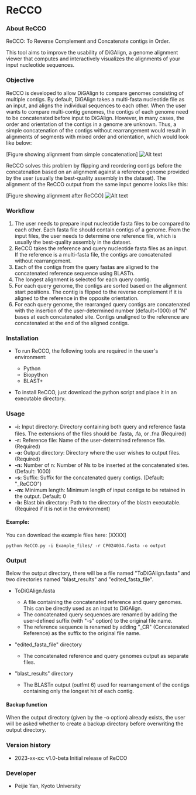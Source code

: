 # ReCCO 

### About ReCCO
ReCCO: To Reverse Complement and Concatenate contigs in Order.

This tool aims to improve the usability of DiGAlign, a genome alignment viewer that computes and interactively visualizes the alignments of your input nucleotide sequences.

### Objective
ReCCO is developed to allow DiGAlign to compare genomes consisting of multiple contigs. By default, DiGAlign takes a multi-fasta nucleotide file as an input, and aligns the individual sequences to each other. When the user wants to compare multi-contig genomes, the contigs of each genome need to be concatenated before input to DiGAlign. However, in many cases, the order and orientation of the contigs in a genome are unknown. Thus, a simple concatenation of the contigs without rearrangement would result in alignments of segments with mixed order and orientation, which would look like below:

[Figure showing alignment from simple concatenation]
![Alt text](simple_concatenation.png)


ReCCO solves this problem by flipping and reordering contigs before the concatenation based on an alignment against a reference genome provided by the user (usually the best-quality assembly in the dataset). The alignment of the ReCCO output from the same input genome looks like this:

[Figure showing alignment after ReCCO]
![Alt text](ReCCO_alignment.png)

### Workflow

1. The user needs to prepare input nucleotide fasta files to be compared to each other. Each fasta file should contain contigs of a genome. From the input files, the user needs to determine one reference file, which is usually the best-quality assembly in the dataset.
2. ReCCO takes the reference and query nucleotide fasta files as an input. If the reference is a multi-fasta file, the contigs are concatenated without rearrangement. 
3. Each of the contigs from the query fastas are aligned to the concatenated reference sequence using BLASTn.
4. The longest alignment is selected for each query contig. 
5. For each query genome, the contigs are sorted based on the alignment start positions. The contig is flipped to the reverse complement if it is aligned to the reference in the opposite orientation.
6. For each query genome, the rearranged query contigs are concatenated with the insertion of the user-determined number (default=1000) of "N" bases at each concatenated site. Contigs unaligned to the reference are concatenated at the end of the aligned contigs.

### Installation

* To run ReCCO, the following tools are required in the user's environment:
  * Python
  * Biopython 
  * BLAST+ 

* To install ReCCO, just download the python script and place it in an executable directory.

### Usage 
- **-i:** Input directory: Directory containing both query and reference fasta files. The extensions of the files should be .fasta, .fa, or .fna (Required)　
- **-r:** Reference file: Name of the user-determined reference file. (Required)
- **-o:** Output directory: Directory where the user wishes to output files. (Required) 
- **-n:** Number of n: Number of Ns to be inserted at the concatenated sites. (Default: 1000) 
- **-s:** Suffix: Suffix for the concatenated query contigs. (Default: "_ReCCO")
- **-m:** Minimum length: Minimum length of input contigs to be retained in the output. Default: 0
- **-b:** Blast bin directory: Path to the directory of the blastn executable. (Required if it is not in the environment) 

#### Example:
You can download the example files here: [XXXX] 

```python ReCCO.py -i Example_files/ -r CP024034.fasta -o output ``` 

### Output
Below the output directory, there will be a file named "ToDiGAlign.fasta" and two directories named "blast_results" and "edited_fasta_file".

* ToDiGAlign.fasta

  * A file containing the concatenated reference and query genomes. This can be directly used as an input to DiGAlign.
  * The concatenated query sequences are renamed by adding the user-defined suffix (with "-s" option) to the original file name.
  * The reference sequence is renamed by adding "_CR" (Concatenated Reference) as the suffix to the original file name.

* "edited_fasta_file" directory

  * The concatenated reference and query genomes output as separate files.

* "blast_results" directory

  * The BLASTn output (outfmt 6) used for rearrangement of the contigs containing only the longest hit of each contig.

#### Backup function
When the output directory (given by the -o option) already exists, the user will be asked whether to create a backup directory before overwriting the output directory.

### Version history

* 2023-xx-xx: v1.0-beta Initial release of ReCCO

### Developer
* Peijie Yan, Kyoto University